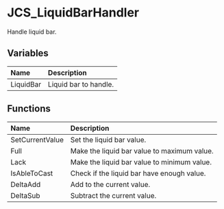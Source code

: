 # JCS_LiquidBarHandler

Handle liquid bar.

## Variables

| Name | Description |
|:---|:---|
| LiquidBar | Liquid bar to handle. |

## Functions

| Name | Description |
|:---|:---|
| SetCurrentValue | Set the liquid bar value. |
| Full | Make the liquid bar value to maximum value. |
| Lack | Make the liquid bar value to minimum value. |
| IsAbleToCast | Check if the liquid bar have enough value. |
| DeltaAdd | Add to the current value. |
| DeltaSub | Subtract the current value. |
